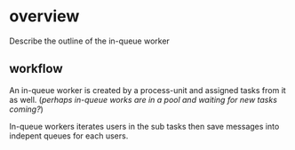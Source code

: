  # overview
Describe the outline of the in-queue worker

## workflow
An in-queue worker is created by a process-unit and assigned tasks from it as well. 
(*perhaps in-queue works are in a pool and waiting for new tasks coming?*)

In-queue workers iterates users in the sub tasks then save messages into indepent queues for each users.